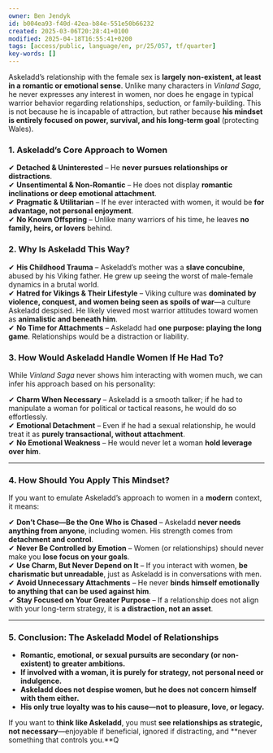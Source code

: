 ```yaml
---
owner: Ben Jendyk
id: b004ea93-f40d-42ea-b84e-551e50b66232
created: 2025-03-06T20:28:41+0100
modified: 2025-04-18T16:55:41+0200
tags: [access/public, language/en, pr/25/057, tf/quarter]
key-words: []
---
```


Askeladd’s relationship with the female sex is **largely non-existent, at least in a romantic or emotional sense**. Unlike many characters in *Vinland Saga*, he never expresses any interest in women, nor does he engage in typical warrior behavior regarding relationships, seduction, or family-building. This is not because he is incapable of attraction, but rather because **his mindset is entirely focused on power, survival, and his long-term goal** (protecting Wales).  

### **1. Askeladd’s Core Approach to Women**
✔ **Detached & Uninterested** – He **never pursues relationships or distractions**.  
✔ **Unsentimental & Non-Romantic** – He does not display **romantic inclinations or deep emotional attachment**.  
✔ **Pragmatic & Utilitarian** – If he ever interacted with women, it would be **for advantage, not personal enjoyment**.  
✔ **No Known Offspring** – Unlike many warriors of his time, he leaves **no family, heirs, or lovers** behind.  

### **2. Why Is Askeladd This Way?**
✔ **His Childhood Trauma** – Askeladd’s mother was a **slave concubine**, abused by his Viking father. He grew up seeing the worst of male-female dynamics in a brutal world.  
✔ **Hatred for Vikings & Their Lifestyle** – Viking culture was **dominated by violence, conquest, and women being seen as spoils of war**—a culture Askeladd despised. He likely viewed most warrior attitudes toward women as **animalistic and beneath him**.  
✔ **No Time for Attachments** – Askeladd had **one purpose: playing the long game**. Relationships would be a distraction or liability.  

### **3. How Would Askeladd Handle Women If He Had To?**
While *Vinland Saga* never shows him interacting with women much, we can infer his approach based on his personality:  

✔ **Charm When Necessary** – Askeladd is a smooth talker; if he had to manipulate a woman for political or tactical reasons, he would do so effortlessly.  
✔ **Emotional Detachment** – Even if he had a sexual relationship, he would treat it as **purely transactional, without attachment**.  
✔ **No Emotional Weakness** – He would never let a woman **hold leverage over him**.  

---

### **4. How Should You Apply This Mindset?**
If you want to emulate Askeladd’s approach to women in a **modern** context, it means:  

✔ **Don’t Chase—Be the One Who is Chased** – Askeladd **never needs anything from anyone**, including women. His strength comes from **detachment and control**.  
✔ **Never Be Controlled by Emotion** – Women (or relationships) should never make you **lose focus on your goals**.  
✔ **Use Charm, But Never Depend on It** – If you interact with women, **be charismatic but unreadable**, just as Askeladd is in conversations with men.  
✔ **Avoid Unnecessary Attachments** – He never **binds himself emotionally to anything that can be used against him**.  
✔ **Stay Focused on Your Greater Purpose** – If a relationship does not align with your long-term strategy, it is **a distraction, not an asset**.  

---

### **5. Conclusion: The Askeladd Model of Relationships**
- **Romantic, emotional, or sexual pursuits are secondary (or non-existent) to greater ambitions.**  
- **If involved with a woman, it is purely for strategy, not personal need or indulgence.**  
- **Askeladd does not despise women, but he does not concern himself with them either.**  
- **His only true loyalty was to his cause—not to pleasure, love, or legacy.**  

If you want to **think like Askeladd**, you must **see relationships as strategic, not necessary**—enjoyable if beneficial, ignored if distracting, and **never something that controls you.**Q